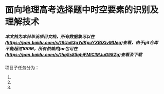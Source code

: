 # 面向地理高考选择题中时空要素的识别及理解技术
##### 本文档为本科毕设项目文档，所有数据集可以在(https://pan.baidu.com/s/19Uo63gYdKpuYXBiXlvMUeg)查看，由于git仓库不能超过100M，所有依赖的jar包可在(https://pan.baidu.com/s/1hg5s85ghjFMlCIMJuG98Zg)查看及下载

项目子任务分为：

1.

2.

3.



